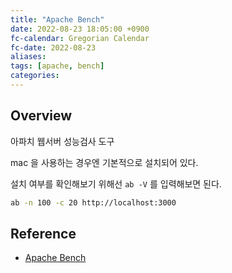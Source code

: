 ```yaml
---
title: "Apache Bench"
date: 2022-08-23 18:05:00 +0900
fc-calendar: Gregorian Calendar
fc-date: 2022-08-23
aliases: 
tags: [apache, bench]
categories: 
---
```


## Overview

아파치 웹서버 성능검사 도구

mac 을 사용하는 경우엔 기본적으로 설치되어 있다.

설치 여부를 확인해보기 위해선 `ab -V` 를 입력해보면 된다.

```bash
ab -n 100 -c 20 http://localhost:3000
```

## Reference

- [Apache Bench](https://httpd.apache.org/docs/2.4/ko/programs/ab.html)
